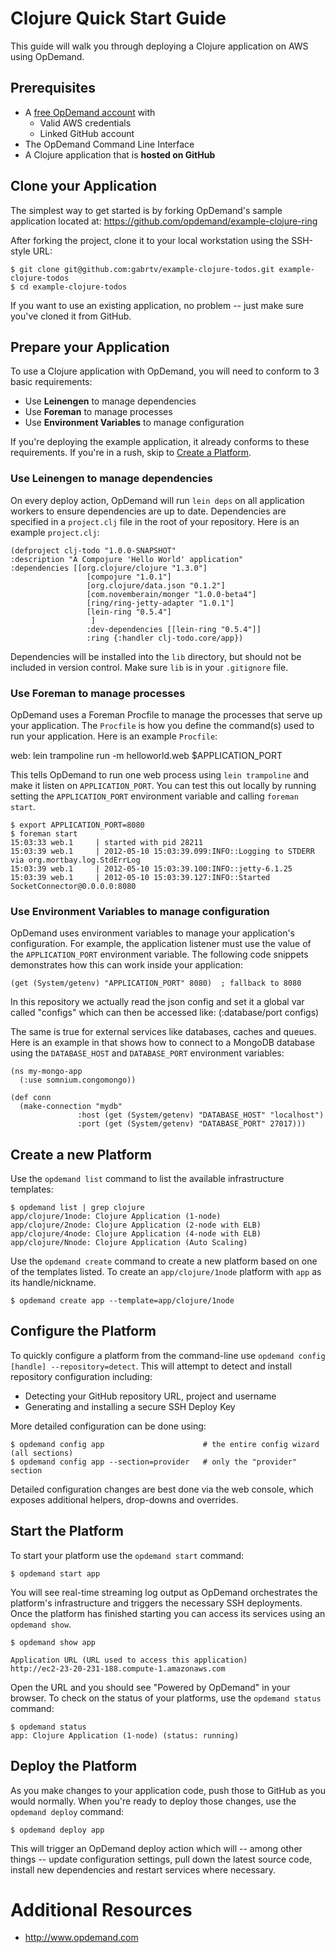 Clojure Quick Start Guide
=========================

This guide will walk you through deploying a Clojure application on AWS using OpDemand.

Prerequisites
--------------
* A [free OpDemand account](https://app.opdemand.com/signup) with
  * Valid AWS credentials
  * Linked GitHub account
* The OpDemand Command Line Interface
* A Clojure application that is **hosted on GitHub**

Clone your Application
----------------------
The simplest way to get started is by forking OpDemand's sample application located at:
<https://github.com/opdemand/example-clojure-ring>

After forking the project, clone it to your local workstation using the SSH-style URL:

    $ git clone git@github.com:gabrtv/example-clojure-todos.git example-clojure-todos
    $ cd example-clojure-todos

If you want to use an existing application, no problem -- just make sure you've cloned it from GitHub.

Prepare your Application
------------------------
To use a Clojure application with OpDemand, you will need to conform to 3 basic requirements:

 * Use **Leinengen** to manage dependencies
 * Use **Foreman** to manage processes
 * Use **Environment Variables** to manage configuration

If you're deploying the example application, it already conforms to these requirements.  If you're in a rush, skip to [Create a Platform](#create-a-platform-).

### Use Leinengen to manage dependencies

On every deploy action, OpDemand will run `lein deps` on all application workers to ensure dependencies are up to date.  Dependencies are specified in a `project.clj` file in the root of your repository.  Here is an example `project.clj`:

    (defproject clj-todo "1.0.0-SNAPSHOT"
    :description "A Compojure 'Hello World' application"
    :dependencies [[org.clojure/clojure "1.3.0"]
                     [compojure "1.0.1"]
                     [org.clojure/data.json "0.1.2"]
                     [com.novemberain/monger "1.0.0-beta4"]
                     [ring/ring-jetty-adapter "1.0.1"]
                     [lein-ring "0.5.4"]
                      ]
                     :dev-dependencies [[lein-ring "0.5.4"]]
                     :ring {:handler clj-todo.core/app})


Dependencies will be installed into the `lib` directory, but should not be included in version control.  Make sure `lib` is in your `.gitignore` file.

### Use Foreman to manage processes

OpDemand uses a Foreman Procfile to manage the processes that serve up your application.  The `Procfile` is how you define the command(s) used to run your application.  Here is an example `Procfile`:

  web: lein trampoline run -m helloworld.web $APPLICATION_PORT

This tells OpDemand to run one web process using `lein trampoline` and make it listen on `APPLICATION_PORT`.  You can test this out locally by running setting the `APPLICATION_PORT` environment variable and calling `foreman start`.

    $ export APPLICATION_PORT=8080
	$ foreman start
    15:03:33 web.1     | started with pid 28211
    15:03:39 web.1     | 2012-05-10 15:03:39.099:INFO::Logging to STDERR via org.mortbay.log.StdErrLog
    15:03:39 web.1     | 2012-05-10 15:03:39.100:INFO::jetty-6.1.25
    15:03:39 web.1     | 2012-05-10 15:03:39.127:INFO::Started SocketConnector@0.0.0.0:8080

### Use Environment Variables to manage configuration

OpDemand uses environment variables to manage your application's configuration.  For example, the application listener must use the value of the `APPLICATION_PORT` environment variable.  The following code snippets demonstrates how this can work inside your application:

	(get (System/getenv) "APPLICATION_PORT" 8080)  ; fallback to 8080

In this repository we actually read the json config and set it a global var called "configs" which can then be accessed like:
  (:database/port configs) 

The same is true for external services like databases, caches and queues.  Here is an example in that shows how to connect to a MongoDB database using the `DATABASE_HOST` and `DATABASE_PORT` environment variables:

	(ns my-mongo-app
	  (:use somnium.congomongo))
	
    (def conn
      (make-connection "mydb"
                   :host (get (System/getenv) "DATABASE_HOST" "localhost")
                   :port (get (System/getenv) "DATABASE_PORT" 27017)))

Create a new Platform
---------------------
Use the `opdemand list` command to list the available infrastructure templates:

	$ opdemand list | grep clojure
    app/clojure/1node: Clojure Application (1-node)
    app/clojure/2node: Clojure Application (2-node with ELB)
    app/clojure/4node: Clojure Application (4-node with ELB)
    app/clojure/Nnode: Clojure Application (Auto Scaling)

Use the `opdemand create` command to create a new platform based on one of the templates listed.  To create an `app/clojure/1node` platform with `app` as its handle/nickname.

	$ opdemand create app --template=app/clojure/1node

Configure the Platform
----------------------
To quickly configure a platform from the command-line use `opdemand config [handle] --repository=detect`.  This will attempt to detect and install repository configuration including:

* Detecting your GitHub repository URL, project and username
* Generating and installing a secure SSH Deploy Key

More detailed configuration can be done using:

	$ opdemand config app					   # the entire config wizard (all sections)
	$ opdemand config app --section=provider   # only the "provider" section

Detailed configuration changes are best done via the web console, which exposes additional helpers, drop-downs and overrides.

Start the Platform
------------------
To start your platform use the `opdemand start` command:

	$ opdemand start app
	
You will see real-time streaming log output as OpDemand orchestrates the platform's infrastructure and triggers the necessary SSH deployments.  Once the platform has finished starting you can access its services using an `opdemand show`.

    $ opdemand show app

	Application URL (URL used to access this application)
	http://ec2-23-20-231-188.compute-1.amazonaws.com

Open the URL and you should see "Powered by OpDemand" in your browser.  To check on the status of your platforms, use the `opdemand status` command:

	$ opdemand status
	app: Clojure Application (1-node) (status: running)

Deploy the Platform
----------------------
As you make changes to your application code, push those to GitHub as you would normally.  When you're ready to deploy those changes, use the `opdemand deploy` command:

	$ opdemand deploy app

This will trigger an OpDemand deploy action which will -- among other things -- update configuration settings, pull down the latest source code, install new dependencies and restart services where necessary.


Additional Resources
====================
* <http://www.opdemand.com>
